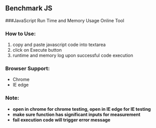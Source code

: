 ## Benchmark JS

###JavaScript Run Time and Memory Usage Online Tool

### How to Use:
1. copy and paste javascript code into textarea
2. click on Execute button
3. runtime and memory log upon successful code execution

### Browser Support:
- Chrome
- IE edge

### Note:
- **open in chrome for chrome testing, open in IE edge for IE testing**
- **make sure function has significant inputs for measurement**
- **fail execution code will trigger error message**
